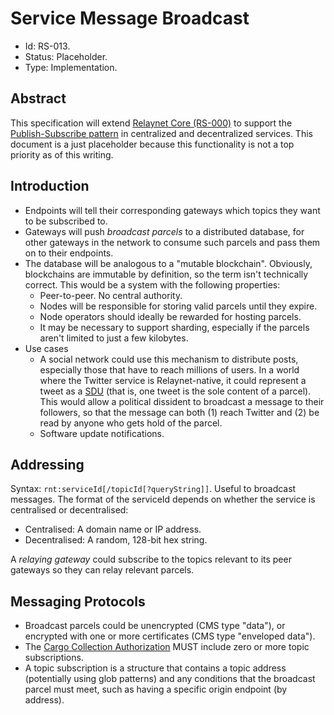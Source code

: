 # Service Message Broadcast

- Id: RS-013.
- Status: Placeholder.
- Type: Implementation.

## Abstract

This specification will extend [Relaynet Core (RS-000)](rs000-core.md) to support the [Publish-Subscribe pattern](https://www.enterpriseintegrationpatterns.com/patterns/messaging/PublishSubscribeChannel.html) in centralized and decentralized services. This document is a just placeholder because this functionality is not a top priority as of this writing.

## Introduction

- Endpoints will tell their corresponding gateways which topics they want to be subscribed to.
- Gateways will push _broadcast parcels_ to a distributed database, for other gateways in the network to consume such parcels and pass them on to their endpoints.
- The database will be analogous to a "mutable blockchain". Obviously, blockchains are immutable by definition, so the term isn't technically correct. This would be a system with the following properties:
  - Peer-to-peer. No central authority.
  - Nodes will be responsible for storing valid parcels until they expire.
  - Node operators should ideally be rewarded for hosting parcels.
  - It may be necessary to support sharding, especially if the parcels aren't limited to just a few kilobytes.
- Use cases
  - A social network could use this mechanism to distribute posts, especially those that have to reach millions of users.
  In a world where the Twitter service is Relaynet-native, it could represent a tweet as a [SDU](https://en.wikipedia.org/wiki/Service_data_unit) (that is, one tweet is the sole content of a parcel). This would allow a political dissident to broadcast a message to their followers, so that the message can both (1) reach Twitter and (2) be read by anyone who gets hold of the parcel.
  - Software update notifications.

## Addressing

Syntax: `rnt:serviceId[/topicId[?queryString]]`. Useful to broadcast messages. The format of the serviceId depends on whether the service is centralised or decentralised:

- Centralised: A domain name or IP address.
- Decentralised: A random, 128-bit hex string.

A _relaying gateway_ could subscribe to the topics relevant to its peer gateways so they can relay relevant parcels.

## Messaging Protocols

- Broadcast parcels could be unencrypted (CMS type "data"), or encrypted with one or more certificates (CMS type "enveloped data").
- The [Cargo Collection Authorization](rs000-core.md#cargo-collection-authorization-cca) MUST include zero or more topic subscriptions.
- A topic subscription is a structure that contains a topic address (potentially using glob patterns) and any conditions that the broadcast parcel must meet, such as having a specific origin endpoint (by address).
